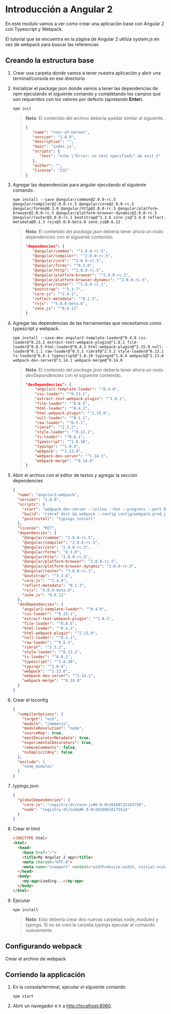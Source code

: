 # Introducción a Angular 2

En este modulo vamos a ver como crear una aplicación base con Angular 2 con Typescript y Webpack. 

El tutorial que se encuentra en la página de Angular 2 utiliza system.js en vez de webpack para buscar las referencias

## Creando la estructura base

1. Crear una carpeta donde vamos a tener nuestra aplicación y abrir una terminal/consola en ese directorio

1. Inicializar el package.json donde vamos a tener las dependencias de npm ejecutando el siguiente comando y completando los campos que son requeridos con los valores por defecto (apretando **Enter**).

    ```
    npm init
    ```

    > **Nota**: El contenido del archivo debería quedar similar al siguiente.
    > 
    > ```json
    > {
    >    "name": "tour-of-heroes",
    >    "version": "1.0.0",
    >    "description": "",
    >    "main": "index.js",
    >    "scripts": {
    >       "test": "echo \"Error: no test specified\" && exit 1"
    >    },
    >    "author": "",
    >    "license": "ISC"
    > }
    >```

1. Agregar las dependencias para angular ejecutando el siguiente comando.

    ```
    npm install --save @angular/common@2.0.0-rc.5 @angular/compiler@2.0.0-rc.5 @angular/core@2.0.0-rc.5 @angular/forms@0.3.0 @angular/http@2.0.0-rc.5 @angular/platform-browser@2.0.0-rc.5 @angular/platform-browser-dynamic@2.0.0-rc.5 @angular/router@3.0.0-rc.1 bootstrap@^3.3.6 core-js@^2.4.0 reflect-metadata@0.1.3 rxjs@5.0.0-beta.6 zone.js@0.6.12
    ```

    > **Nota**: El contenido del _package.json_ debería tener ahora un nodo _dependencies_ con el siguiente contenido.
    > 
    > ```json
    > "dependencies": {
    >    "@angular/common": "^2.0.0-rc.5",
    >    "@angular/compiler": "^2.0.0-rc.5",
    >    "@angular/core": "^2.0.0-rc.5",
    >    "@angular/forms": "^0.3.0",
    >    "@angular/http": "^2.0.0-rc.5",
    >    "@angular/platform-browser": "^2.0.0-rc.5",
    >    "@angular/platform-browser-dynamic": "^2.0.0-rc.5",
    >    "@angular/router": "^3.0.0-rc.1",
    >    "bootstrap": "^3.3.7",
    >    "core-js": "^2.4.1",
    >    "reflect-metadata": "^0.1.3",
    >    "rxjs": "^5.0.0-beta.6",
    >    "zone.js": "^0.6.12"
    > }
    > ```

1. Agregar las dependencias de las herramientas que necesitamos como typescript y webpack.

    ```
    npm install --save-dev angular2-template-loader@^0.4.0 css-loader@^0.23.1 extract-text-webpack-plugin@^1.0.1 file-loader@^0.8.5 html-loader@^0.4.3 html-webpack-plugin@^2.15.0 null-loader@^0.1.1 raw-loader@^0.5.1 rimraf@^2.5.2 style-loader@^0.13.1 ts-loader@^0.8.1 typescript@^1.8.10 typings@^1.0.4 webpack@^1.13.0 webpack-dev-server@^1.14.1 webpack-merge@^0.14.0
    ```

    > **Nota**: El contenido del _package.json_ debería tener ahora un nodo _devDependencies_ con el siguiente contenido.
    > 
    > ```json
    > "devDependencies": {
    >     "angular2-template-loader": "^0.4.0",
    >     "css-loader": "^0.23.1",
    >     "extract-text-webpack-plugin": "^1.0.1",
    >     "file-loader": "^0.8.5",
    >     "html-loader": "^0.4.3",
    >     "html-webpack-plugin": "^2.15.0",
    >     "null-loader": "^0.1.1",
    >     "raw-loader": "^0.5.1",
    >     "rimraf": "^2.5.2",
    >     "style-loader": "^0.13.1",
    >     "ts-loader": "^0.8.1",
    >     "typescript": "^1.8.10",
    >     "typings": "^1.0.4",
    >     "webpack": "^1.13.0",
    >     "webpack-dev-server": "^1.14.1",
    >     "webpack-merge": "^0.14.0"
    > }
    > ```

1. Abrir el archivo con el editor de textos y agregar la sección dependencies

    ```json
    {
      "name": "angular2-webpack",
      "version": "1.0.0",
      "scripts": {
        "start": "webpack-dev-server --inline --hot --progress --port 8080",
        "build": "rimraf dist && webpack --config config/webpack.prod.js --progress --profile --bail",
        "postinstall": "typings install"
      },
      "license": "MIT",
      "dependencies": {
        "@angular/common": "2.0.0-rc.5",
        "@angular/compiler": "2.0.0-rc.5",
        "@angular/core": "2.0.0-rc.5",
        "@angular/forms": "0.3.0",
        "@angular/http": "2.0.0-rc.5",
        "@angular/platform-browser": "2.0.0-rc.5",
        "@angular/platform-browser-dynamic": "2.0.0-rc.5",
        "@angular/router": "3.0.0-rc.1",
        "bootstrap": "^3.3.6",
        "core-js": "^2.4.0",
        "reflect-metadata": "0.1.3",
        "rxjs": "5.0.0-beta.6",
        "zone.js": "0.6.12"
      },
      "devDependencies": {
        "angular2-template-loader": "^0.4.0",
        "css-loader": "^0.23.1",
        "extract-text-webpack-plugin": "^1.0.1",
        "file-loader": "^0.8.5",
        "html-loader": "^0.4.3",
        "html-webpack-plugin": "^2.15.0",
        "null-loader": "^0.1.1",
        "raw-loader": "^0.5.1",
        "rimraf": "^2.5.2",
        "style-loader": "^0.13.1",
        "ts-loader": "^0.8.1",
        "typescript": "^1.8.10",
        "typings": "^1.0.4",
        "webpack": "^1.13.0",
        "webpack-dev-server": "^1.14.1",
        "webpack-merge": "^0.14.0"
      }
    }
    ```

1. Crear el tsconfig

    ```json
    {
      "compilerOptions": {
        "target": "es5",
        "module": "commonjs",
        "moduleResolution": "node",
        "sourceMap": true,
        "emitDecoratorMetadata": true,
        "experimentalDecorators": true,
        "removeComments": false,
        "noImplicitAny": false
      },
      "exclude": [
        "node_modules"
      ]
    }
    ```

1. typings.json

    ```json
    {
      "globalDependencies": {
        "core-js": "registry:dt/core-js#0.0.0+20160725163759",
        "node": "registry:dt/node#6.0.0+20160818175514"
      }
    }
    ```

1. Crear el html

    ```html
    <!DOCTYPE html>
    <html>
      <head>
        <base href="/">
        <title>My Angular 2 app</title>
        <meta charset="UTF-8">
        <meta name="viewport" content="width=device-width, initial-scale=1">
      </head>
      <body>
        <my-app>Loading...</my-app>
      </body>
    </html>
    ```

1. Ejecutar

    ```
    npm install
    ```

    > **Nota**: Esto debería crear dos nuevas carpetas *node_modules* y _typings_. Si no se creó la carpeta _typings_ ejecutar el comando nuevamente.


## Configurando webpack

Crear el archivo de webpack

## Corriendo la applicación

1. En la consola/terminal, ejecutar el siguiente comando

    ```
    npm start
    ```

1. Abrir un navegador e ir a [http://localhost:8080](http://localhost:8080).
